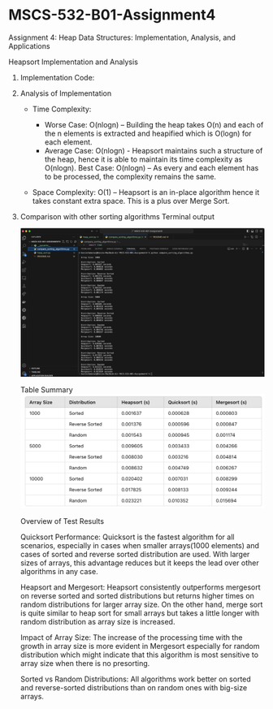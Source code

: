 # MSCS-532-B01-Assignment4

Assignment 4: Heap Data Structures: Implementation, Analysis, and Applications

Heapsort Implementation and Analysis

1. Implementation
   Code:
2. Analysis of Implementation

   - Time Complexity:

     - Worse Case: O(nlogn) – Building the heap takes O(n) and each of the n elements is extracted and heapified which is O(logn) for each element.
     - Average Case: O(nlogn) - Heapsort maintains such a structure of the heap, hence it is able to maintain its time complexity as O(nlogn).
       Best Case: O(nlogn) – As every and each element has to be processed, the complexity remains the same.

   - Space Complexity: O(1) – Heapsort is an in-place algorithm hence it takes constant extra space. This is a plus over Merge Sort.

3. Comparison with other sorting algorithms
   Terminal output

   ![alt text](image.png)

   Table Summary
   ![alt text](image-1.png)

   Overview of Test Results

   Quicksort Performance: Quicksort is the fastest algorithm for all scenarios, especially in cases when smaller arrays(1000 elements) and cases of sorted and reverse sorted distribution are used. With larger sizes of arrays, this advantage reduces but it keeps the lead over other algorithms in any case.

   Heapsort and Mergesort: Heapsort consistently outperforms mergesort on reverse sorted and sorted distributions but returns higher times on random distributions for larger array size. On the other hand, merge sort is quite similar to heap sort for small arrays but takes a little longer with random distribution as array size is increased.

   Impact of Array Size: The increase of the processing time with the growth in array size is more evident in Mergesort especially for random distribution which might indicate that this algorithm is most sensitive to array size when there is no presorting.

   Sorted vs Random Distributions: All algorithms work better on sorted and reverse-sorted distributions than on random ones with big-size arrays.
